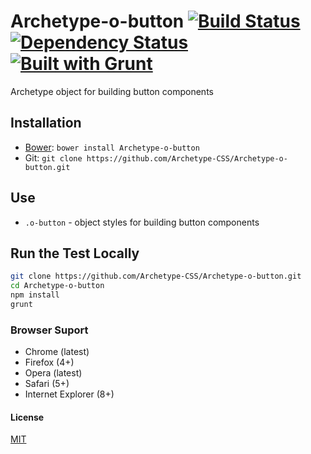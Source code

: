 # Archetype-o-button [![Build Status](https://secure.travis-ci.org/Archetype-CSS/Archetype-o-button.png?branch=master)](http://travis-ci.org/Archetype-CSS/Archetype-o-button) [![Dependency Status](https://gemnasium.com/Archetype-CSS/Archetype-o-button.svg)](https://gemnasium.com/Archetype-CSS/Archetype-o-button) [![Built with Grunt](https://cdn.gruntjs.com/builtwith.png)](http://gruntjs.com/)

Archetype object for building button components

## Installation
  * [Bower](http://bower.io): `bower install Archetype-o-button`
  * Git: `git clone https://github.com/Archetype-CSS/Archetype-o-button.git`

## Use
  * `.o-button` - object styles for building button components
  
## Run the Test Locally

```bash
git clone https://github.com/Archetype-CSS/Archetype-o-button.git
cd Archetype-o-button
npm install
grunt
```

### Browser Suport
  * Chrome (latest)
  * Firefox (4+)
  * Opera (latest)
  * Safari (5+)
  * Internet Explorer (8+)

#### License
[MIT](/LICENSE.md)

